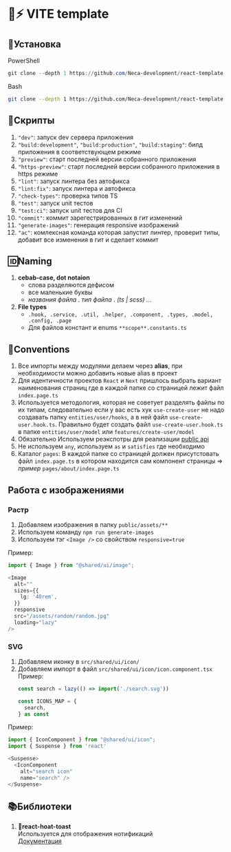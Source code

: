 # 🦄⚡ VITE template

[comment]: <> (startof installation instruction)

## 💾Установка

PowerShell

```Powershell
git clone --depth 1 https://github.com/Neca-development/react-template.git <ИМЯ ПАКЕТА> ; cd <ИМЯ ПАКЕТА> ; git remote remove origin ; npm i ; node scripts/post-build.js
```

Bash

```Bash
git clone --depth 1 https://github.com/Neca-development/react-template.git <ИМЯ ПАКЕТА> && cd <ИМЯ ПАКЕТА> && git remote remove origin && npm i && node scripts/post-build.js
```

[comment]: <> (endof installation instruction)

## 💽Скрипты

1. `"dev"`: запуск dev сервера приложения
2. `"build:development"`, `"build:production"`, `"build:staging"`: билд приложения в соответствующем режиме
3. `"preview"`: старт последней версии собранного приложения
4. `"https-preview"`: старт последней версии собранного приложения в https режиме
5. `"lint"`: запуск линтера без автофикса
6. `"lint:fix"`: запуск линтера и автофикса
7. `"check-types"`: проверка типов TS
8. `"test"`: запуск unit тестов
9. `"test:ci"`: запуск unit тестов для CI
10. `"commit"`: коммит зарегестрированных в гит изменений
11. `"generate-images"`: генерация responsive изображений
12. `"ac"`: комлексная команда которая запустит линтер, проверит типы, добавит все изменения в гит и сделает коммит

## 🆔Naming

1. **cebab-case, dot notaion**
   - слова разделяются дефисом
   - все маленькие буквы
   - _названия файла_ . _тип файла_ . _(ts | scss) ..._
2. **File types**
   - `.hook, .service, .util, .helper, .component, .types, .model, .config, .page`
   - Для файлов констант и enums `**scope**.constants.ts`

## 📜Conventions

1. Все импорты между модулями делаем через **alias**, при необходимости можно добавить новые alias в проект
2. Для идентичности проектов `React` и `Next` пришлось выбрать вариант наименования страниц где в каждой папке со страницей лежит файл `index.page.ts`
3. Используется методология, которая не советует разделять файлы по их типам, следовательно если у вас есть хук `use-create-user` не надо создавать папку `entities/user/hooks`, а в ней файл `use-create-user.hook.ts`. Правильно будет создать файл `use-create-user.hook.ts` в папке `entities/user/model` или `features/create-user/model`
4. Обязательно Используем реэкспотры для реализации [public api](https://feature-sliced.design/ru/docs/reference/public-api)
5. Не используем `any`, используем `as` и `satisfies` где необходимо
6. Каталог `pages`: В каждой папке со страницей должен присутстовать файл `index.page.ts` в котором находится сам компонент страницы => _пример_ `pages/about/index.page.ts`

## Работа с изображениями

### Растр
1. Добавляем изображения в папку `public/assets/**`
2. Используем команду `npm run generate-images`
3. Используем тэг `<Image />` со свойством `responsive=true`

Пример:
```TypeScript
import { Image } from "@shared/ui/image";

<Image
  alt=""
  sizes={{
    lg: '40rem',
  }}
  responsive
  src="/assets/random/random.jpg"
  loading="lazy"
/>
```

### SVG
1. Добавляем иконку в `src/shared/ui/icon/`
2. Добавляем импорт в файл `src/shared/ui/icon/icon.component.tsx`
  Пример:   
    ```TypeScript
    const search = lazy(() => import('./search.svg'))

    const ICONS_MAP = {
      search,
    } as const
    ```

Пример:
```TypeScript
import { IconComponent } from "@shared/ui/icon";
import { Suspense } from 'react'

<Suspense>
  <IconComponent
    alt="search icon"
    name="search" />
</Suspense>
```

## 📚Библиотеки

1. 🍞**react-hoat-toast**  
   Используется для отображения нотификаций  
   [Документация](https://react-hot-toast.com/) 

